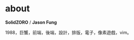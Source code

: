 [slug]: about
[date]: 0000-00-00T00:00:00

# about

__SolidZORO__ / __Jason Fung__

1988，巨蟹，前端，後端，設計，排版，電子，像素遊戲，vim。

